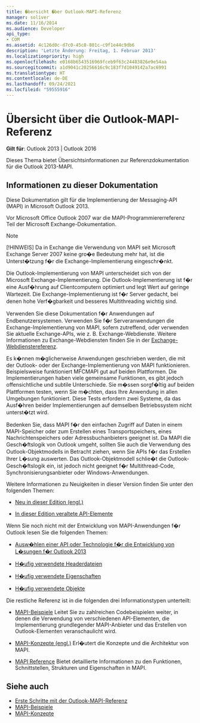 ```yaml
---
title: �bersicht �ber Outlook-MAPI-Referenz
manager: soliver
ms.date: 11/16/2014
ms.audience: Developer
api_type:
- COM
ms.assetid: 4c126d0c-d7c0-45c0-801c-c9f1e44c9db6
description: 'Letzte Änderung: Freitag, 1. Februar 2013'
ms.localizationpriority: high
ms.openlocfilehash: e0168b6543516969fceb9f63c24483826e9e54aa
ms.sourcegitcommit: a1d9041c20256616c9c183f7d1049142a7ac6991
ms.translationtype: HT
ms.contentlocale: de-DE
ms.lasthandoff: 09/24/2021
ms.locfileid: "59555916"
---
```

# <a name="outlook-mapi-reference-overview"></a>Übersicht über die Outlook-MAPI-Referenz

**Gilt für**: Outlook 2013 | Outlook 2016 
  
Dieses Thema bietet Übersichtsinformationen zur Referenzdokumentation für die Outlook 2013-MAPI.
  
## <a name="about-this-documentation"></a>Informationen zu dieser Dokumentation

Diese Dokumentation gilt für die Implementierung der Messaging-API (MAPI) in Microsoft Outlook 2013. 
  
Vor Microsoft Office Outlook 2007 war die MAPI-Programmiererreferenz Teil der Microsoft Exchange-Dokumentation.
  
> [!NOTE]
> [!HINWEIS] Da in Exchange die Verwendung von MAPI seit Microsoft Exchange Server 2007 keine gro�e Bedeutung mehr hat, ist die Unterst�tzung f�r die Exchange-Implementierung eingeschr�nkt. 
  
Die Outlook-Implementierung von MAPI unterscheidet sich von der Microsoft Exchange-Implementierung. Die Outlook-Implementierung ist f�r eine Ausf�hrung auf Clientcomputern optimiert und legt Wert auf geringe Wartezeit. Die Exchange-Implementierung ist f�r Server gedacht, bei denen hohe Verf�gbarkeit und besseres Multithreading wichtig sind.
  
Verwenden Sie diese Dokumentation f�r Anwendungen auf Endbenutzersystemen. Verwenden Sie f�r Serveranwendungen die Exchange-Implementierung von MAPI, sofern zutreffend, oder verwenden Sie aktuelle Exchange-APIs, wie z. B. Exchange-Webdienste. Weitere Informationen zu Exchange-Webdiensten finden Sie in der [Exchange-Webdienstereferenz](https://msdn.microsoft.com/library/bb204119.aspx).
  
Es k�nnen m�glicherweise Anwendungen geschrieben werden, die mit der Outlook- oder der Exchange-Implementierung von MAPI funktionieren. Beispielsweise funktioniert MFCMAPI gut auf beiden Plattformen. Die Implementierungen haben viele gemeinsame Funktionen, es gibt jedoch offensichtliche und subtile Unterschiede. Sie m�ssen sorgf�ltig auf beiden Plattformen testen, wenn Sie m�chten, dass Ihre Anwendung in allen Umgebungen funktioniert. Diese Tests erfordern zwei Systeme, da das Ausf�hren beider Implementierungen auf demselben Betriebssystem nicht unterst�tzt wird.
  
Bedenken Sie, dass MAPI f�r den einfachen Zugriff auf Daten in einem MAPI-Speicher oder zum Erstellen eines Transportspeichers, eines Nachrichtenspeichers oder Adressbuchanbieters geeignet ist. Da MAPI die Gesch�ftslogik von Outlook umgeht, sollten Sie auch die Verwendung des Outlook-Objektmodells in Betracht ziehen, wenn Sie APIs f�r das Erstellen Ihrer L�sung auswerten. Das Outlook-Objektmodell schlie�t die Outlook-Gesch�ftslogik ein, ist jedoch nicht geeignet f�r Multithread-Code, Synchronisierungsanbieter oder Windows-Anwendungen.
  
Weitere Informationen zu Neuigkeiten in dieser Version finden Sie unter den folgenden Themen:
  
- [Neu in dieser Edition (engl.)](what-s-new-in-this-edition.md)
    
- [In dieser Edition veraltete API-Elemente](api-elements-deprecated-in-this-edition.md)
    
Wenn Sie noch nicht mit der Entwicklung von MAPI-Anwendungen f�r Outlook lesen Sie die folgenden Themen:
  
- [Ausw�hlen einer API oder Technologie f�r die Entwicklung von L�sungen f�r Outlook 2013](https://msdn.microsoft.com/library/jj900714.aspx)
    
- [H�ufig verwendete Headerdateien](commonly-used-header-files.md)
    
- [H�ufig verwendete Eigenschaften](commonly-used-properties.md)
    
- [H�ufig verwendete Objekte](commonly-used-objects.md)
    
Die restliche Referenz ist in die folgenden drei Informationstypen unterteilt:
  
- [MAPI-Beispiele](mapi-samples.md) Leitet Sie zu zahlreichen Codebeispielen weiter, in denen die Verwendung von verschiedenen API-Elementen, die Implementierung grundlegender MAPI-Anbieter und das Erstellen von Outlook-Elementen veranschaulicht wird. 
    
- [MAPI-Konzepte (engl.)](mapi-concepts.md) Erl�utert die Konzepte und die Architektur von MAPI. 
    
- [MAPI Reference](mapi-reference.md) Bietet detaillierte Informationen zu den Funktionen, Schnittstellen, Strukturen und Eigenschaften in MAPI. 
    
## <a name="see-also"></a>Siehe auch

- [Erste Schritte mit der Outlook-MAPI-Referenz](getting-started-with-the-outlook-mapi-reference.md)
- [MAPI-Beispiele](mapi-samples.md)
- [MAPI-Konzepte](mapi-concepts.md)


